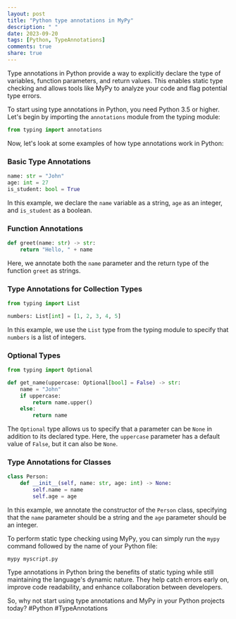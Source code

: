 ```yaml
---
layout: post
title: "Python type annotations in MyPy"
description: " "
date: 2023-09-20
tags: [Python, TypeAnnotations]
comments: true
share: true
---
```


Type annotations in Python provide a way to explicitly declare the type of variables, function parameters, and return values. This enables static type checking and allows tools like MyPy to analyze your code and flag potential type errors.

To start using type annotations in Python, you need Python 3.5 or higher. Let's begin by importing the `annotations` module from the typing module:

```python
from typing import annotations
```

Now, let's look at some examples of how type annotations work in Python:

### Basic Type Annotations

```python
name: str = "John"
age: int = 27
is_student: bool = True
```

In this example, we declare the `name` variable as a string, `age` as an integer, and `is_student` as a boolean.

### Function Annotations

```python
def greet(name: str) -> str:
    return "Hello, " + name
```

Here, we annotate both the `name` parameter and the return type of the function `greet` as strings.

### Type Annotations for Collection Types

```python
from typing import List

numbers: List[int] = [1, 2, 3, 4, 5]
```

In this example, we use the `List` type from the typing module to specify that `numbers` is a list of integers.

### Optional Types

```python
from typing import Optional

def get_name(uppercase: Optional[bool] = False) -> str:
    name = "John"
    if uppercase:
        return name.upper()
    else:
        return name
```

The `Optional` type allows us to specify that a parameter can be `None` in addition to its declared type. Here, the `uppercase` parameter has a default value of `False`, but it can also be `None`.

### Type Annotations for Classes

```python
class Person:
    def __init__(self, name: str, age: int) -> None:
        self.name = name
        self.age = age
```

In this example, we annotate the constructor of the `Person` class, specifying that the `name` parameter should be a string and the `age` parameter should be an integer.

To perform static type checking using MyPy, you can simply run the `mypy` command followed by the name of your Python file:

```
mypy myscript.py
```

Type annotations in Python bring the benefits of static typing while still maintaining the language's dynamic nature. They help catch errors early on, improve code readability, and enhance collaboration between developers.

So, why not start using type annotations and MyPy in your Python projects today? #Python #TypeAnnotations